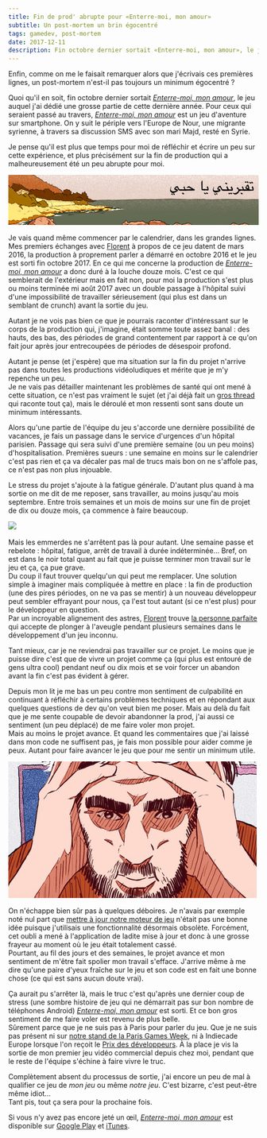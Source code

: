 ```yaml
---
title: Fin de prod' abrupte pour «Enterre-moi, mon amour»
subtitle: Un post-mortem un brin égocentré
tags: gamedev, post-mortem
date: 2017-12-11
description: Fin octobre dernier sortait «Enterre-moi, mon amour», le jeu auquel j'ai dédié une grosse partie de cette dernière année. Je pense qu'il est plus que temps pour réfléchir et écrire un peu sur cette expérience, et plus précisément sur la fin de production qui a malheureusement été un peu abrupte pour moi.
---
```


Enfin, comme on me le faisait remarquer alors que j'écrivais ces premières lignes, un post-mortem n'est-il pas toujours un minimum égocentré&nbsp;?  

Quoi qu'il en soit, fin octobre dernier sortait *[Enterre-moi, mon amour](http://enterremoimonamour.fr/)*, le jeu auquel j'ai dédié une grosse partie de cette dernière année. Pour ceux qui seraient passé au travers, *[Enterre-moi, mon amour](http://enterremoimonamour.fr/)* est un jeu d'aventure sur smartphone. On y suit le périple vers l'Europe de Nour, une migrante syrienne, à travers sa discussion SMS avec son mari Majd, resté en Syrie.   

Je pense qu'il est plus que temps pour moi de réfléchir et écrire un peu sur cette expérience, et plus précisément sur la fin de production qui a malheureusement été un peu abrupte pour moi.

![](/content/blog/2017/12/fin-de-prod-abrupte/bmml.jpg)

<!--more-->

Je vais quand même commencer par le calendrier, dans les grandes lignes.  
Mes premiers échanges avec [Florent](https://twitter.com/ThePixelHunt) à propos de ce jeu datent de mars 2016, la production à proprement parler a démarré en octobre 2016 et le jeu est sorti fin octobre 2017. En ce qui me concerne la production de *[Enterre-moi, mon amour](http://enterremoimonamour.fr/)* a donc duré à la louche douze mois. C'est ce qui semblerait de l'extérieur mais en fait non, pour moi la production s'est plus ou moins terminée mi août 2017 avec un double passage à l'hôpital suivi d'une impossibilité de travailler sérieusement (qui plus est dans un semblant de crunch) avant la sortie du jeu.  

Autant je ne vois pas bien ce que je pourrais raconter d'intéressant sur le corps de la production qui, j'imagine, était somme toute assez banal&nbsp;: des hauts, des bas, des périodes de grand contentement par rapport à ce qu'on fait jour après jour entrecoupées de périodes de désespoir profond.

Autant je pense (et j'espère) que ma situation sur la fin du projet n'arrive pas dans toutes les productions vidéoludiques et mérite que je m'y repenche un peu.  
Je ne vais pas détailler maintenant les problèmes de santé qui ont mené à cette situation, ce n'est pas vraiment le sujet (et j'ai déjà fait un [gros thread](https://twitter.com/pauljoannon/status/897521498398871553) qui raconte tout ça), mais le déroulé et mon ressenti sont sans doute un minimum intéressants.  

Alors qu'une partie de l'équipe du jeu s'accorde une dernière possibilité de vacances, je fais un passage dans le service d'urgences d'un hôpital parisien. Passage qui sera suivi d'une première semaine (ou un peu moins) d'hospitalisation. Premières sueurs&nbsp;: une semaine en moins sur le calendrier c'est pas rien et ça va décaler pas mal de trucs mais bon on ne s'affole pas, ce n'est pas non plus injouable.  

Le stress du projet s'ajoute à la fatigue générale. D'autant plus quand à ma sortie on me dit de me reposer, sans travailler, au moins jusqu'au mois septembre. Entre trois semaines et un mois de moins sur une fin de projet de dix ou douze mois, ça commence à faire beaucoup.

![](https://media.giphy.com/media/VB5WwlZIt8eRy/giphy.gif)

Mais les emmerdes ne s'arrêtent pas là pour autant. Une semaine passe et rebelote&nbsp;: hôpital, fatigue, arrêt de travail à durée indéterminée... Bref, on est dans le noir total quant au fait que je puisse terminer mon travail sur le jeu et ça, ça pue grave.  
Du coup il faut trouver quelqu'un qui peut me remplacer. Une solution simple à imaginer mais compliquée à mettre en place&nbsp;: la fin de production (une des pires périodes, on ne va pas se mentir) à un nouveau développeur peut sembler effrayant pour nous, ça l'est tout autant (si ce n'est plus) pour le développeur en question.  
Par un incroyable alignement des astres, [Florent](https://twitter.com/ThePixelHunt) trouve [la personne parfaite](https://twitter.com/mrhelmut) qui accepte de plonger à l'aveugle pendant plusieurs semaines dans le développement d'un jeu inconnu.

Tant mieux, car je ne reviendrai pas travailler sur ce projet. Le moins que je puisse dire c'est que de vivre un projet comme ça (qui plus est entouré de gens ultra cool) pendant neuf ou dix mois et se voir forcer un abandon avant la fin c'est pas évident à gérer.  

Depuis mon lit je me bas un peu contre mon sentiment de culpabilité en continuant à réfléchir à certains problèmes techniques et en répondant aux quelques questions de dev qu'on veut bien me poser. Mais au delà du fait que je me sente coupable de devoir abandonner la prod, j'ai aussi ce sentiment (un peu déplacé) de me faire voler mon projet.  
Mais au moins le projet avance. Et quand les commentaires que j'ai laissé dans mon code ne suffisent pas, je fais mon possible pour aider comme je peux. Autant pour faire avancer le jeu que pour me sentir un minimum utile.  

![](/content/blog/2017/12/fin-de-prod-abrupte/majd.jpg)

On n'échappe bien sûr pas à quelques déboires. Je n'avais par exemple noté nul part que [mettre à jour notre moteur de jeu](https://github.com/MonoGame/MonoGame/blob/v3.6/CHANGELOG.md) n'était pas une bonne idée puisque j'utilisais une fonctionnalité désormais obsolète. Forcément, cet oubli a mené à l'application de ladite mise à jour et donc à une grosse frayeur au moment où le jeu était totalement cassé.  
Pourtant, au fil des jours et des semaines, le projet avance et mon sentiment de m'être fait spolier mon travail s'efface. J'arrive même à me dire qu'une paire d'yeux fraîche sur le jeu et son code est en fait une bonne chose (ce qui est sans aucun doute vrai).  

Ça aurait pu s'arrêter là, mais le truc c'est qu'après une dernier coup de stress (une sombre histoire de jeu qui ne démarrait pas sur bon nombre de téléphones Android) *[Enterre-moi, mon amour](http://enterremoimonamour.fr/)* est sorti. Et ce bon gros sentiment de me faire voler est revenu de plus belle.  
Sûrement parce que je ne suis pas à Paris pour parler du jeu. Que je ne suis pas présent ni sur [notre stand de la Paris Games Week](https://www.factornews.com/interview/pgw-2017-enterre-moi-mon-amour-page-1-43649.html), ni à Indiecade Europe lorsque l'on reçoit le [Prix des développeurs](http://www.afjv.com/news/8165_indiecade-europe-devoile-le-palmares-de-sa-deuxieme-edition.htm). À la place je vis la sortie de mon premier jeu vidéo commercial depuis chez moi, pendant que le reste de l'équipe s'échine à faire vivre le truc.  

Complètement absent du processus de sortie, j'ai encore un peu de mal à qualifier ce jeu de *mon jeu* ou même *notre jeu*. C'est bizarre, c'est peut-être même idiot...  
Tant pis, tout ça sera pour la prochaine fois.

<div class="separator"></div>

Si vous n'y avez pas encore jeté un œil, *[Enterre-moi, mon amour](http://enterremoimonamour.fr/)* est disponible sur [Google Play](https://play.google.com/store/apps/details?id=com.plug_in_digital.emma) et [iTunes](https://itunes.apple.com/fr/app/bury-me-my-love/id1281473147).
